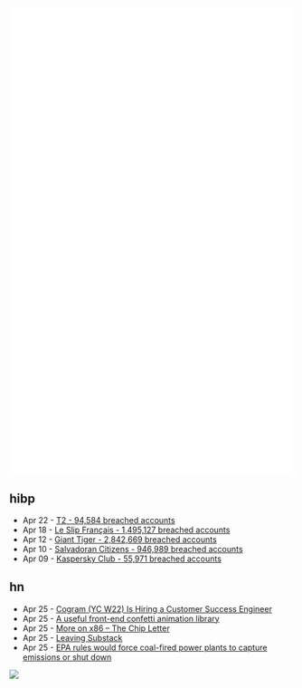 ![Metrics](https://raw.githubusercontent.com/phixion/phixion/master/metrics.svg)

## hibp

<!--
for https://github.com/phixion/phixion/blob/main/.github/workflows/feeds.yml
-->
<!--START_SECTION:haveibeenpwnd-->
- Apr 22 - [T2 - 94,584 breached accounts](https://haveibeenpwned.com/PwnedWebsites#T2)
- Apr 18 - [Le Slip Français - 1,495,127 breached accounts](https://haveibeenpwned.com/PwnedWebsites#LeSlipFrancais)
- Apr 12 - [Giant Tiger - 2,842,669 breached accounts](https://haveibeenpwned.com/PwnedWebsites#GiantTiger)
- Apr 10 - [Salvadoran Citizens - 946,989 breached accounts](https://haveibeenpwned.com/PwnedWebsites#SalvadoranCitizens)
- Apr 09 - [Kaspersky Club - 55,971 breached accounts](https://haveibeenpwned.com/PwnedWebsites#KasperskyClub)
<!--END_SECTION:haveibeenpwnd-->

## hn

<!--
for https://github.com/phixion/phixion/blob/main/.github/workflows/feeds.yml
-->
<!--START_SECTION:hn-->
- Apr 25 - [Cogram (YC W22) Is Hiring a Customer Success Engineer](https://www.ycombinator.com/companies/cogram/jobs/tB0R5rt-customer-success-engineer)
- Apr 25 - [A useful front-end confetti animation library](https://github.com/catdad/canvas-confetti)
- Apr 25 - [More on x86 – The Chip Letter](https://thechipletter.substack.com/p/more-on-x86)
- Apr 25 - [Leaving Substack](https://www.mostlypython.com/leaving-substack/)
- Apr 25 - [EPA rules would force coal-fired power plants to capture emissions or shut down](https://abcnews.go.com/US/wireStory/tough-new-epa-rules-force-coal-fired-power-109613509)
<!--END_SECTION:hn-->

<!--
for https://yhype.me
-->
![](https://hit.yhype.me/github/profile?user_id=13013670)
